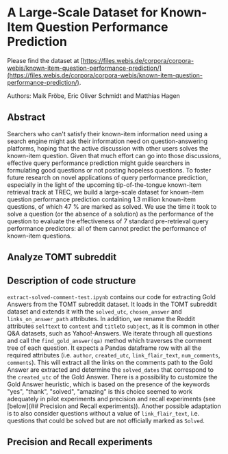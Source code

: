 # A Large-Scale Dataset for Known-Item Question Performance Prediction

Please find the dataset at [https://files.webis.de/corpora/corpora-webis/known-item-question-performance-prediction/](https://files.webis.de/corpora/corpora-webis/known-item-question-performance-prediction/).

Authors: Maik Fröbe, Eric Oliver Schmidt and Matthias Hagen

## Abstract
Searchers who can't satisfy their known-item information need using a search engine might ask their information need on question-answering platforms, hoping that the active discussion with other users solves the known-item question. Given that much effort can go into those discussions, effective query performance prediction might guide searchers in formulating good questions or not posting hopeless questions. To foster future research on novel applications of query performance prediction, especially in the light of the upcoming tip-of-the-tongue known-item retrieval track at TREC, we build a large-scale dataset for known-item question performance prediction containing 1.3 million known-item questions, of which 47 % are marked as solved. We use the time it took to solve a question (or the absence of a solution) as the performance of the question to evaluate the effectiveness of 7 standard pre-retrieval query performance predictors: all of them cannot predict the performance of known-item questions.

## Analyze TOMT subreddit

## Description of code structure
`extract-solved-comment-test.ipynb` contains our code for extracting Gold Answers from the TOMT subreddit dataset. It loads in the TOMT subreddit dataset and extends it with the `solved_utc`, `chosen_answer` and `links_on_answer_path` attributes.
In addition, we rename the Reddit attributes `selftext` to `content` and `title`to `subject`, as it is common in other Q&A datasets, such as Yahoo!-Answers.
We iterate through all questions and call the `find_gold_answer(qa)` method which traverses the comment tree of each question. It expects a Pandas dataframe row with all the required attributes (i.e. `author`, `created_utc`, `link_flair_text`, `num_comments`, `comments`).
This will extract all the links on the comments path to the Gold Answer are extracted and determine the `solved_dates` that correspond to the `created_utc` of the Gold Answer.
There is a possibility to customize the Gold Answer heuristic, which is based on the presence of the keywords "yes", "thank", "solved", "amazing" is this choice seemed to work adequately in pilot experiments and precision and recall experiments (see [below](## Precision and Recall experiments)). Another possible adaptation is to also consider questions without a value of `link_flair_text`, i.e. questions that could be solved but are not officially marked as `Solved`.

## Precision and Recall experiments
